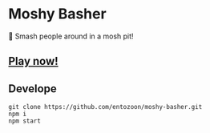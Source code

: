 # Moshy Basher

:dancers: Smash people around in a mosh pit!

## [Play now!](https://entozoon.github.io/moshy-basher)

## Develope

	git clone https://github.com/entozoon/moshy-basher.git
	npm i
	npm start
